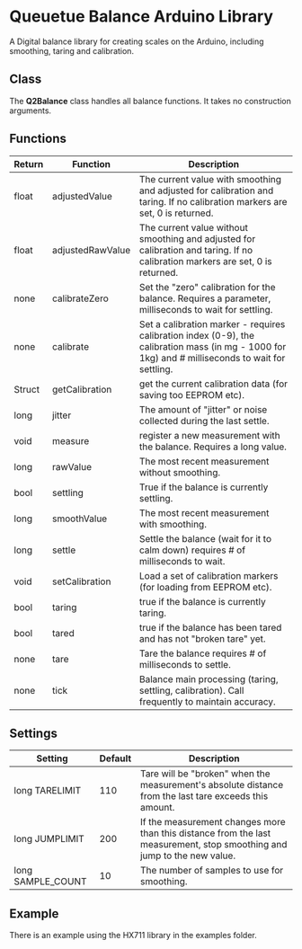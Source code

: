 # Queuetue Balance Arduino Library

A Digital balance library for creating scales on the Arduino, including smoothing, taring and calibration.

## Class
The **Q2Balance** class handles all balance functions.  It takes no construction arguments.

## Functions

Return | Function  | Description
------------- | ------------- | -------------
float | adjustedValue | The current value with smoothing and adjusted for calibration and taring.  If no calibration markers are set, 0 is returned.
float | adjustedRawValue | The current value without smoothing and adjusted for calibration and taring.  If no calibration markers are set, 0 is returned.
none | calibrateZero | Set the "zero" calibration for the balance.  Requires a parameter, milliseconds to wait for settling.
none | calibrate | Set a calibration marker - requires  calibration index (0-9), the calibration mass (in mg - 1000 for 1kg) and # milliseconds to wait for settling.
Struct| getCalibration | get the current calibration data (for saving too EEPROM etc).
long | jitter | The amount of "jitter" or noise collected during the last settle.
void | measure | register a new measurement with the balance. Requires a long value.
long | rawValue | The most recent measurement without smoothing.
bool | settling | True if the balance is currently settling.
long | smoothValue | The most recent measurement with smoothing.
long | settle | Settle the balance (wait for it to calm down) requires # of milliseconds to wait.
void | setCalibration | Load a set of calibration markers (for loading from EEPROM etc).
bool | taring | true if the balance is currently taring.
bool | tared | true if the balance has been tared and has not "broken tare" yet.
none | tare | Tare the balance requires # of milliseconds to settle.
none | tick | Balance main processing (taring, settling, calibration).  Call frequently to maintain accuracy.

## Settings

Setting  | Default |Description
------------- | ------------- | -------------
long TARELIMIT | 110 | Tare will be "broken" when the measurement's absolute distance from the last tare exceeds this amount.
long JUMPLIMIT | 200 | If the measurement changes more than this distance from the last measurement, stop smoothing and jump to the new value.
long SAMPLE_COUNT | 10 | The number of samples to use for smoothing.

## Example

There is an example using the HX711 library in the examples folder.
